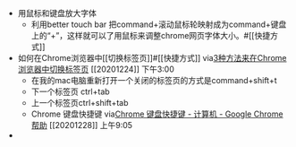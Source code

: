 - 用鼠标和键盘放大字体
    - 利用better touch bar 把command+滚动鼠标轮映射成为command+键盘上的“+”，这样就可以了用鼠标来调整chrome网页字体大小。#[[快捷方式]]
- 如何在Chrome浏览器中[[切换标签页]]#[[快捷方式]]
via[3种方法来在Chrome浏览器中切换标签页](https://zh.wikihow.com/%E5%9C%A8Chrome%E6%B5%8F%E8%A7%88%E5%99%A8%E4%B8%AD%E5%88%87%E6%8D%A2%E6%A0%87%E7%AD%BE%E9%A1%B5)
[[20201224]] 下午3:00
    - 在我的mac电脑重新打开一个关闭的标签页的方式是command+shift+t
    - 下一个标签页 ctrl+tab
    - 上一个标签页ctrl+shift+tab
    - Chrome 键盘快捷键
via[Chrome 键盘快捷键 - 计算机 - Google Chrome帮助](https://support.google.com/chrome/answer/157179?hl=zh-Hans&co=GENIE.Platform=Desktop)
[[20201228]] 上午9:05
- 
